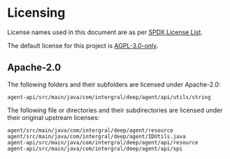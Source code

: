 # Licensing

License names used in this document are as per [SPDX License List](https://spdx.org/licenses/).

The default license for this project is [AGPL-3.0-only](LICENSE).

## Apache-2.0

The following folders and their subfolders are licensed under Apache-2.0:

```
agent-api/src/main/java/com/intergral/deep/agent/api/utils/string
```

The following file or directories and their subdirectories are licensed under their original upstream licenses:

```
agent/src/main/java/com/intergral/deep/agent/resource
agent/src/main/java/com/intergral/deep/agent/IDUtils.java
agent-api/src/main/java/com/intergral/deep/agent/api/resource
agent-api/src/main/java/com/intergral/deep/agent/api/spi
```